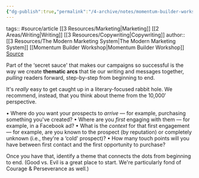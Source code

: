 ```yaml
---
{"dg-publish":true,"permalink":"/4-archive/notes/momentum-builder-workshop-lesson-1-thematic-arcs/"}
---
```




tags:: #source/article [[3 Resources/Marketing\|Marketing]] [[2 Areas/Writing\|Writing]] [[3 Resources/Copywriting\|Copywriting]]
author:: [[3 Resources/The Modern Marketing System\|The Modern Marketing System]] [[Momentum Builder Workshop\|Momentum Builder Workshop]]
[Source](https://themodernmarketingsystem.com/academy/mbw-lean/lesson-1/)

Part of the ‘secret sauce' that makes our campaigns so successful is the way we create **thematic arcs** that tie our writing and messages together, *pulling* readers forward, step-by-step from beginning to end.

It's *really* easy to get caught up in a literary-focused rabbit hole. We recommend, instead, that you think about theme from the 10,000′ perspective.

•   Where do you want your prospects to *arrive* — for example, purchasing something you've created?
•   Where are you *first* engaging with them — for example, in a Facebook ad?
•   What is the *context* for that first engagement — for example, are you known to the prospect (by reputation) or completely unknown (i.e., they're a ‘cold' prospect)?
•   How many touch points will you have between first contact and the first opportunity to purchase?

Once you have that, identify a theme that connects the dots from beginning to end. (Good vs. Evil is a great place to start. We're particularly fond of Courage & Perseverance as well.)
